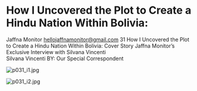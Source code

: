 # How I Uncovered the Plot to Create a Hindu Nation Within Bolivia:

Jaffna Monitor
hellojaffnamonitor@gmail.com
31
How I Uncovered the Plot 
to Create a Hindu Nation 
Within Bolivia: 
Cover Story
Jaffna 
Monitor’s 
Exclusive 
Interview 
with Silvana 
Vincenti  
Silvana Vincenti
BY: 
Our Special 
Correspondent

![p031_i1.jpg](images_out/005_how_i_uncovered_the_plot_to_create_a_hindu_nation_/p031_i1.jpg)

![p031_i2.jpg](images_out/005_how_i_uncovered_the_plot_to_create_a_hindu_nation_/p031_i2.jpg)

